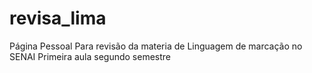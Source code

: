 # revisa_lima
Página Pessoal Para revisão da materia de Linguagem de marcação no SENAI
Primeira aula segundo semestre
